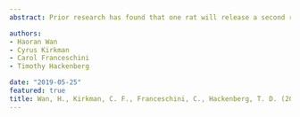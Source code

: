 ```yaml
---
abstract: Prior research has found that one rat will release a second rat from restraint in the presence of food, thereby allowing that second rat access to food. Such behavior, clearly beneficial to the second rat and costly to the first, has been interpreted as altruistic. Because clear demonstrations of altruism in rats are rare, such findings deserve a careful look. The present study aimed to replicate this finding, but with more detailed methods to examine more systematically if, and under what conditions, a rat might share food with its cagemate partner. Rats were given repeated choices between 5 pellets of food and 10-s social access to familiar rat in an open economy, with free access to food and the social partner outside the 60-min sessions. Social access was arranged by lifting a door to a restraint, within which the partner rat was held. Rats responded consistently for both food and social interaction, but sharing occurred at very low levels across sessions and conditions (mean < 1%, across subjects and conditions), even under conditions in which the rats were satiated. The results are therefore inconsistent with claims in the literature that rats are altruistically motivated to share food with other rats.

authors:
- Haoran Wan
- Cyrus Kirkman 
- Carol Franceschini
- Timothy Hackenberg

date: "2019-05-25"
featured: true
title: Wan, H., Kirkman, C. F., Franceschini, C., Hackenberg, T. D. (2019). Failure to Find Altruistic Behavior in Rats. Poster presented at Association for Behavior Analysis International, Illinois.
---
```


